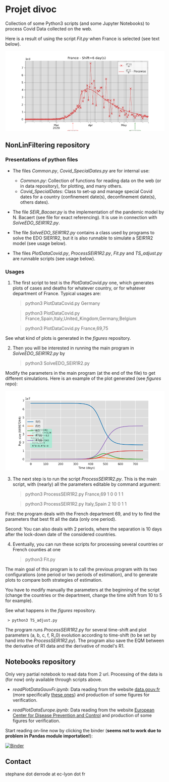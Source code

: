 # Projet divoc

Collection of some  Python3 scripts (and some Jupyter Notebooks) to process Covid Data collected on the web. 

<!--The programs are based on the Kalman-like filters implemented by Roger R Labbe Jr. in the [FilterPy](https://filterpy.readthedocs.io/en/latest/index.html) python module. -->


Here is a result of using the script _Fit.py_ when France is selected (see text below).

![Image fit France](./France_DiffR1_BothFit_Shift6.png "Result of fit for France")



## NonLinFiltering repository

### Presentations of python files

- The files _Common.py_, _Covid_SpecialDates.py_ are for internal use:
   
    + *Common.py*: Collection of functions for reading data on the web (or in data repository), for plotting, and many others.
    + *Covid_SpecialDates*: Class to set-up and manage special Covid dates for a country (confinement date(s), deconfinement date(s), others dates).

- The file _SEIR_Bacaer.py_ is the implementation of the pandemic model by N. Bacaert (see file for exact referencing). It is use in connection with _SolveEDO_SEIR1R2.py_.
      
- The file _SolveEDO_SEIR1R2.py_ contains a class used by programs to solve the EDO SIER1R2, but it is also runnable to simulate a SEIR1R2 model (see usage below).

- The files _PlotDataCovid.py_, _ProcessSEIR1R2.py_, _Fit.py_ and _TS_adjust.py_ are runnable scripts (see usage below).

### Usages

1. The first script to test is the _PlotDataCovid.py_ one, which generates plots of cases and deaths for whatever country, or for whatever department of France. Typical usages are:

	> python3 PlotDataCovid.py Germany

	> python3 PlotDataCovid.py France,Spain,Italy,United_Kingdom,Germany,Belgium
	
    > python3 PlotDataCovid.py France,69,75


See what kind of plots is generated in the _figures_ repository.


2. Then you will be interested in running the main program in _SolveEDO_SEIR1R2.py_ by

    > python3 SolveEDO_SEIR1R2.py

Modify the parameters in the main program (at the end of the file) to get different simulations. Here is an example of the plot generated (see _figures_ repo):

![SEIR1R2 simulation](./SEIR1R2model_01234.png "SEIR1R2 simulation")

3. The next step is to run the script _ProcessSEIR1R2.py_. This is the main script, with (nearly) all the parameters editable by command argument:

    > python3 ProcessSEIR1R2.py France,69 1 0 0 1 1
    
    > python3 ProcessSEIR1R2.py Italy,Spain 2 10 0 1 1

First: the program deals with the French department 69, and try to find the parameters that best fit all the data (only one period). 
    
Second: You can also deals with 2 periods, where the separation is 10 days after the lock-down date of the considered countries.

4. Eventually, you can run these scripts for processing several countries or French counties at one

    > python3 Fit.py

The main goal of this program is to call the previous program with its two configurations (one period or two periods of estimation), and to generate plots to compare both strategies of estimation. 
    
You have to modify manually the parameters at the beginning of the script (change the countries or the department, change the time shift from 10 to 5 for example).
    
See what happens in the _figures_ repository.

     > python3 TS_adjust.py

The program runs _ProcessSEIR1R2.py_ for several time-shift and plot parameters (a, b, c, f, R_0) evolution according to time-shift (to be set by hand into the _ProcessSEIR1R2.py_). The program also save the EQM between the derivative of R1 data and the derivative of model's R1.


## Notebooks repository

Only very partial notebook to read data from 2 url. Processing of the data is (for now) only available through scripts above.

  - *readPlotDataGouvFr.ipynb*: Data reading from the website [data.gouv.fr](data.gouv.fr) (more specifically [these ones](https://static.data.gouv.fr/resources/donnees-hospitalieres-relatives-a-lepidemie-de-covid-19/20200327-154414/metadonnees-donnees-hospitalieres-covid19.csv)) and production of some figures for verification.

  - *readPlotDataEurope.ipynb*:  Data reading from the website [European Center for Disease Prevention and Control](https://www.ecdc.europa.eu/en/publications-data/download-todays-data-geographic-distribution-covid-19-cases-worldwide) and production of some figures for verification.

Start reading on-line now by clicking the binder (**seems not to work due to problem in Pandas module importation!**):

[![Binder](https://mybinder.org/badge_logo.svg)](https://mybinder.org/v2/gh/SDerrode/divoc.git/master)

## Contact

stephane dot derrode at ec-lyon dot fr

